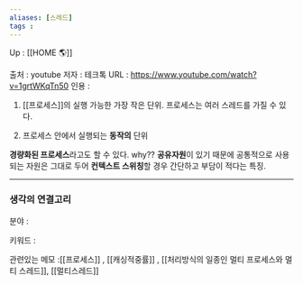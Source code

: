 ```yaml
---
aliases: [스레드]
tags : 
---
```

Up : [[HOME 🌎]]

출처 : youtube
저자 : 테크톡 
URL : https://www.youtube.com/watch?v=1grtWKqTn50
인용 : 

1. [[프로세스]]의 실행 가능한 가장 작은 단위. 프로세스는 여러 스레드를 가질 수 있다.  

2.  프로세스 안에서 실행되는 **동작의** 단위 


**경량화된 프로세스**라고도 할 수 있다.
why?? **공유자원**이 있기 때문에 공통적으로 사용되는 자원은 그대로 두어 **컨텍스트 스위칭**할 경우 간단하고 부담이 적다는 특징.

****
### 생각의 연결고리
분야 :

키워드 :

관련있는 메모 :[[프로세스]] , [[캐싱적중률]] , [[처리방식의 일종인 멀티 프로세스와 멀티 스레드]], [[멀티스레드]]

